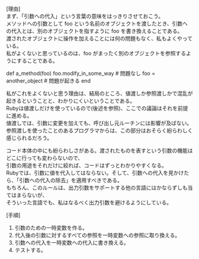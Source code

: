  [理由]  
 まず、「引数への代入」という言葉の意味をはっきりさせておこう。  
 メソッドへの引数として foo という名前のオブジェクトを渡したとき、引数への代入とは、別のオブジェクトを指すように foo を書き換えることである。  
 渡されたオブジェクトに操作を加えることには何の問題もなく、私もよくやっている。  
 私がよくないと思っているのは、foo がまったく別のオブジェクトを参照するようにすることである。  
 
 def a_method(foo)
   foo.modify_in_some_way # 問題なし
   foo = another_object # 問題が起きる
 end
 
 私がこれをよくないと思う理由は、結局のところ、値渡しか参照渡しかで混乱が起きるということと、わかりにくいということである。  
 Rubyは値渡しだけを使っているので(後述を参照)、ここでの議論はそれを前提に進める。  
 値渡しでは、引数に変更を加えても、呼び出し元ルーチンには影響が及ばない。  
 参照渡しを使ったことのあるプログラマからは、この部分はおそらく紛らわしく感じられるだろう。  
 
 コード本体の中にも紛らわしさがある。渡されたものを表すという引数の機能はどこに行っても変わらないので、  
 引数の用途をそれだけに絞れば、コードはずっとわかりやすくなる。  
 Rubyでは、引数に値を代入してはならない。そして、引数への代入を見かけたら、「引数への代入の除去」を適用すべきである。  
 もちろん、このルールは、出力引数をサポートする他の言語にはかならずしも当てはまらないが、  
 そういった言語でも、私はなるべく出力引数を避けるようにしている。  

 [手順]  
 1. 引数のための一時変数を作る。  
 2. 代入後の引数に対するすべての参照を一時変数への参照に取り換える。  
 3. 引数への代入を一時変数への代入に書き換える。  
 4. テストする。  
